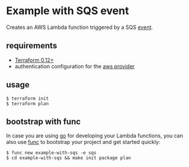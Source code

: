 # Example with SQS event

Creates an AWS Lambda function triggered by a SQS [event](https://docs.aws.amazon.com/lambda/latest/dg/with-sqs.html).

## requirements

- [Terraform 0.12+](https://www.terraform.io/)
- authentication configuration for the [aws provider](https://www.terraform.io/docs/providers/aws/)

## usage

```
$ terraform init
$ terraform plan
```

## bootstrap with func

In case you are using [go](https://golang.org/) for developing your Lambda functions, you can also use [func](https://github.com/spring-media/func) to bootstrap your project and get started quickly:

```
$ func new example-with-sqs -e sqs
$ cd example-with-sqs && make init package plan
```
